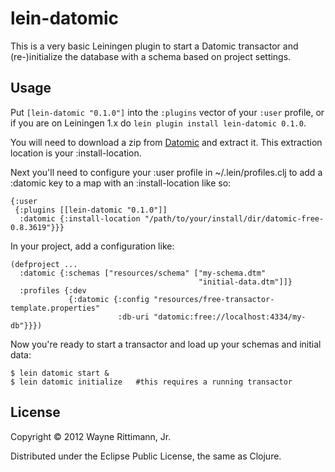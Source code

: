 # lein-datomic

This is a very basic Leiningen plugin to start a Datomic transactor and (re-)initialize the database with a schema based on project settings.

## Usage

Put `[lein-datomic "0.1.0"]` into the `:plugins` vector of your
`:user` profile, or if you are on Leiningen 1.x do `lein plugin install
lein-datomic 0.1.0`.

You will need to download a zip from
[Datomic](http://www.datomic.com/get-datomic.html) 
and extract it.  This extraction location is your :install-location.

Next you'll need to configure your :user profile in ~/.lein/profiles.clj to add a :datomic
key to a map with an :install-location like so:

    {:user
     {:plugins [[lein-datomic "0.1.0"]]
      :datomic {:install-location "/path/to/your/install/dir/datomic-free-0.8.3619"}}}

In your project, add a configuration like:

    (defproject ...
      :datomic {:schemas ["resources/schema" ["my-schema.dtm"
                                              "initial-data.dtm"]]}
      :profiles {:dev
                 {:datomic {:config "resources/free-transactor-template.properties"
                            :db-uri "datomic:free://localhost:4334/my-db"}}})

Now you're ready to start a transactor and load up your schemas and initial data:

    $ lein datomic start &
    $ lein datomic initialize   #this requires a running transactor

## License

Copyright © 2012 Wayne Rittimann, Jr.

Distributed under the Eclipse Public License, the same as Clojure.
